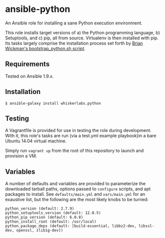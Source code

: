 # ansible-python

An Ansible role for installing a sane Python execution environment.

This role installs target versions of a) the Python programming
language, b) Setuptools, and c) pip, all from source. Virtualenv is
then installed with pip. Its tasks largely comprise the installation
process set forth by
[Brian Wickman's bootstrap_python.sh script](https://github.com/wickman/python-bootstrap/).

## Requirements

Tested on Ansible 1.9.x.

## Installation

    $ ansible-galaxy install whiskerlabs.python

## Testing

A Vagrantfile is provided for use in testing the role during
development. With it, this role's tasks are run (via a test.yml
example playbook)in a bare Ubuntu 14.04 virtual machine.

Simply run `vagrant up` from the root of this repository to launch and
provision a VM.

## Variables

A number of defaults and variables are provided to parameterize the
downloaded tarball paths, options passed to `configure` scripts, and
apt packages to install. See `defaults/main.yml` and `vars/main.yml`
for an exaustive list, but the following are the most likely knobs to
be turned:

    python_version (default: 2.7.9)
    python_setuptools_version (default: 12.0.5)
    python_pip_version (default: 6.0.8)
    python_install_root (default: /usr/local)
    python_package_deps (default: [build-essential, libbz2-dev, libssl-dev, openssl, zlib1g-dev])

